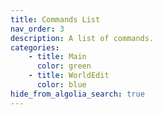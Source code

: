 ```yaml
---
title: Commands List
nav_order: 3
description: A list of commands.
categories:
    - title: Main
      color: green
    - title: WorldEdit
      color: blue
hide_from_algolia_search: true
---
```

